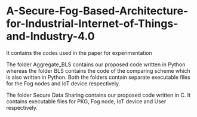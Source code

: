 # A-Secure-Fog-Based-Architecture-for-Industrial-Internet-of-Things-and-Industry-4.0
It contains the codes used in the paper for experimentation

The folder Aggregate_BLS contains our proposed code written in Python whereas the folder BLS contains the code of the comparing scheme
which is also written in Python. Both the folders contain separate executable files for the Fog nodes and IoT device respectively.

The folder Secure Data Sharing contains our proposed code written in C. It contains executable files for PKG, Fog node, IoT device and
User respectively.
